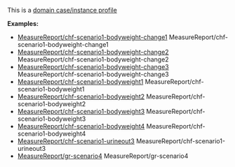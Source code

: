 This is a [domain case/instance profile](profiles.html#domain-profiles)

**Examples:**

*   [MeasureReport/chf-scenario1-bodyweight-change1](MeasureReport-chf-scenario1-bodyweight-change1.html) MeasureReport/chf-scenario1-bodyweight-change1
*   [MeasureReport/chf-scenario1-bodyweight-change2](MeasureReport-chf-scenario1-bodyweight-change2.html) MeasureReport/chf-scenario1-bodyweight-change2
*   [MeasureReport/chf-scenario1-bodyweight-change3](MeasureReport-chf-scenario1-bodyweight-change3.html) MeasureReport/chf-scenario1-bodyweight-change3
*   [MeasureReport/chf-scenario1-bodyweight1](MeasureReport-chf-scenario1-bodyweight1.html) MeasureReport/chf-scenario1-bodyweight1
*   [MeasureReport/chf-scenario1-bodyweight2](MeasureReport-chf-scenario1-bodyweight2.html) MeasureReport/chf-scenario1-bodyweight2
*   [MeasureReport/chf-scenario1-bodyweight3](MeasureReport-chf-scenario1-bodyweight3.html) MeasureReport/chf-scenario1-bodyweight3
*   [MeasureReport/chf-scenario1-bodyweight4](MeasureReport-chf-scenario1-bodyweight4.html) MeasureReport/chf-scenario1-bodyweight4
*   [MeasureReport/chf-scenario1-urineout3](MeasureReport-chf-scenario1-urineout3.html) MeasureReport/chf-scenario1-urineout3
*   [MeasureReport/gr-scenario4](MeasureReport-gr-scenario4.html) MeasureReport/gr-scenario4